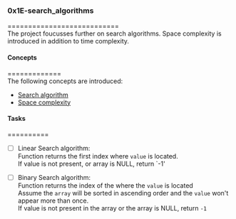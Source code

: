 ### 0x1E-search_algorithms   
===========================      
The project foucusses further on search algorithms. Space complexity is introduced in addition to time complexity.      

#### Concepts    
=============     
The following concepts are introduced:    
* [Search algorithm](https://en.wikipedia.org/wiki/Search_algorithm)    
* [Space complexity](https://www.geeksforgeeks.org/g-fact-86/)    

#### Tasks    
==========     
* [ ] Linear Search algorithm:   
Function returns the first index where `value` is located.    
If value is not present, or array is NULL, return `-1'    

* [ ] Binary Search algorithm:   
Function returns the index of the where the `value` is located     
Assume the `array` will be sorted in ascending order and the `value` won't appear more than once.      
If value is not present in the array or the array is NULL, return `-1`    

